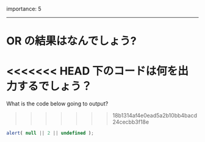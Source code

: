 importance: 5

---

# OR の結果はなんでしょう?

<<<<<<< HEAD
下のコードは何を出力するでしょう？
=======
What is the code below going to output?
>>>>>>> 18b1314af4e0ead5a2b10bb4bacd24cecbb3f18e

```js
alert( null || 2 || undefined );
```
